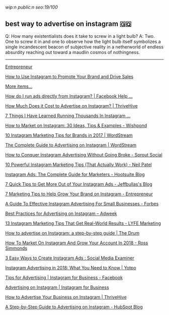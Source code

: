 ###### wip:n public:n seo:19/100

## best way to advertise on instagram :equatorial_guinea:

Q:	How many existentialists does it take to screw in a light bulb?
A:	Two.  One to screw it in and one to observe how the light bulb
	itself symbolizes a single incandescent beacon of subjective
	reality in a netherworld of endless absurdity reaching out toward a
	maudlin cosmos of nothingness.


----------


[      Entrepreneur](http://www.entrepreneur.com/amphtml/280964)

[      How to Use Instagram to Promote Your Brand and Drive Sales ](https://neilpatel.com/blog/drive-sales-with-instagram/)

[More items...](http://www.facebook.com/help/1067656009937668)

[      How do I run ads directly from Instagram? | Facebook Help ... ](https://www.facebook.com/help/1067656009937668)

[      How Much Does it Cost to Advertise on Instagram? | ThriveHive ](https://thrivehive.com/how-much-does-it-cost-to-advertise-on-instagram/)

[      7 Things I Have Learned Running Thousands In Instagram ... ](https://marketinghy.com/2016/01/7-things-i-have-learned-running-thousands-in-instagram-sponsored-ads/)

[How to Market on Instagram: 30 Ideas, Tips & Examples - Wishpond ](http://blog.wishpond.com/post/59612395517/52-tips-how-to-market-on-instagram)

[10 Instagram Marketing Tips for Brands in 2017 | WordStream ](http://www.wordstream.com/blog/ws/2015/01/06/instagram-marketing)

[    ](http://m.youtube.com/watch?v=u5_6Oi9iWIQ)

[    ](http://m.youtube.com/watch?v=SQj7aJ4M7gc)

[    ](http://m.youtube.com/watch?v=_Oo1acZcL0I)

[    ](http://m.youtube.com/watch?v=UHVHchXQR5c)

[    ](http://www.entrepreneur.com/video/317372)

[    ](http://m.youtube.com/watch?v=5U_HgiNSBzY)

[    ](http://m.youtube.com/watch?v=zmldGWKIQAE)

[    ](http://www.entrepreneur.com/video/298156)

[    ](http://m.youtube.com/watch?v=FurCmCS_Uxc)

[    ](http://m.youtube.com/watch?v=sTKW4Sam4w8)

[The Complete Guide to Advertising on Instagram | WordStream ](http://www.wordstream.com/blog/ws/2017/11/20/instagram-advertising)

[How to Conquer Instagram Advertising Without Going Broke - Sprout Social ](http://sproutsocial.com/insights/instagram-advertising/amp/)

[10 Powerful Instagram Marketing Tips (That Actually Work) - Neil Patel ](http://neilpatel.com/blog/instagram-marketing-tips/amp/)

[Instagram Ads: The Complete Guide for Marketers - Hootsuite Blog ](http://blog.hootsuite.com/instagram-ads-guide/amp/)

[7 Quick Tips to Get More Out of Your Instagram Ads - Jeffbullas's Blog ](http://www.jeffbullas.com/7-quick-tips-get-instagram-ads/)

[7 Marketing Tips to Help Grow Your Brand on Instagram - Entrepreneur ](http://www.entrepreneur.com/amphtml/280964)

[A Guide To Effective Instagram Advertising For Small Businesses - Forbes ](http://www.forbes.com/sites/theyec/2018/01/30/a-guide-to-effective-instagram-advertising-for-small-businesses/amp/)

[Best Practices for Advertising on Instagram – Adweek ](http://www.adweek.com/digital/shane-ragiel-chacka-marketing-guest-post-best-practices-for-advertising-on-instagram/amp/)

[13 Instagram Marketing Tips That Get Real-World Results - LYFE Marketing ](http://www.lyfemarketing.com/blog/instagram-marketing-tips/)

[How to advertise on Instagram: a step-by-step guide | The Drum ](http://www.thedrum.com/news/2018/06/22/how-advertise-instagram-step-step-guide)

[How To Market On Instagram And Grow Your Account In 2018 - Ross Simmonds ](http://rosssimmonds.com/how-market-instagram/)

[3 Easy Ways to Create Instagram Ads : Social Media Examiner ](http://www.socialmediaexaminer.com/3-ways-to-create-instagram-ads/)

[Instagram Advertising in 2018: What You Need to Know | Yotpo ](http://www.yotpo.com/blog/advertise-on-instagram/)

[Tips for Advertising | Instagram for Business - Facebook ](http://m.facebook.com/business/e/instagram-business/tips-for-advertising)

[Advertising on Instagram | Instagram for Business ](http://business.instagram.com/advertising?locale=en_GB)

[How to Advertise Your Business on Instagram | ThriveHive ](http://thrivehive.com/how-to-advertise-a-small-business-on-instagram/)

[A Step-by-Step Guide to Advertising on Instagram - HubSpot Blog ](http://blog.hubspot.com/marketing/instagram-ads-checklist)

